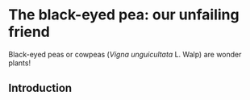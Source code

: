 <param ve-config
       title="Our unfailing friend"
       banner="https://upload.wikimedia.org/wikipedia/commons/d/d0/BlackEyedPeas.JPG"
       layout="vtl"
       author="Christina Hourigan">

# The black-eyed pea: our unfailing friend
Black-eyed peas or cowpeas (_Vigna unguicultata_ L. Walp) are wonder plants!

## Introduction

